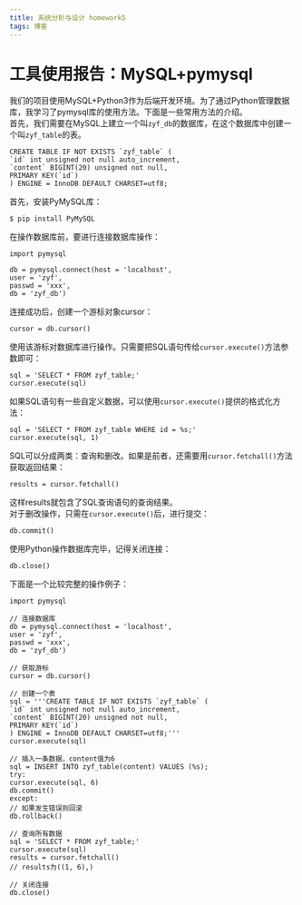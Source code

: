 ```yaml
---
title: 系统分析与设计 homework5  
tags: 博客  
---  
```

  
# 工具使用报告：MySQL+pymysql  
我们的项目使用MySQL+Python3作为后端开发环境。为了通过Python管理数据库，我学习了pymysql库的使用方法。下面是一些常用方法的介绍。  
首先，我们需要在MySQL上建立一个叫`zyf_db`的数据库，在这个数据库中创建一个叫`zyf_table`的表。  
```  
CREATE TABLE IF NOT EXISTS `zyf_table` (  
`id` int unsigned not null auto_increment,  
`content` BIGINT(20) unsigned not null,  
PRIMARY KEY(`id`)  
) ENGINE = InnoDB DEFAULT CHARSET=utf8;  
```  
首先，安装PyMySQL库：  
```  
$ pip install PyMySQL  
```  
在操作数据库前，要进行连接数据库操作：  
```  
import pymysql  
  
db = pymysql.connect(host = 'localhost',  
user = 'zyf',  
passwd = 'xxx',  
db = 'zyf_db')  
```  
连接成功后，创建一个游标对象cursor：  
```  
cursor = db.cursor()  
```  
使用该游标对数据库进行操作。只需要把SQL语句传给`cursor.execute()`方法参数即可：  
```  
sql = 'SELECT * FROM zyf_table;'  
cursor.execute(sql)  
```  
如果SQL语句有一些自定义数据，可以使用`cursor.execute()`提供的格式化方法：  
```  
sql = 'SELECT * FROM zyf_table WHERE id = %s;'  
cursor.execute(sql, 1)  
```  
SQL可以分成两类：查询和删改。如果是前者，还需要用`cursor.fetchall()`方法获取返回结果：  
```  
results = cursor.fetchall()  
```  
这样results就包含了SQL查询语句的查询结果。  
对于删改操作，只需在`cursor.execute()`后，进行提交：  
```  
db.commit()  
```  
使用Python操作数据库完毕，记得关闭连接：  
```  
db.close()  
```  
下面是一个比较完整的操作例子：  
```  
import pymysql  
  
// 连接数据库  
db = pymysql.connect(host = 'localhost',  
user = 'zyf',  
passwd = 'xxx',  
db = 'zyf_db')  
  
// 获取游标  
cursor = db.cursor()  
  
// 创建一个表  
sql = '''CREATE TABLE IF NOT EXISTS `zyf_table` (  
`id` int unsigned not null auto_increment,  
`content` BIGINT(20) unsigned not null,  
PRIMARY KEY(`id`)  
) ENGINE = InnoDB DEFAULT CHARSET=utf8;'''  
cursor.execute(sql)  
  
// 插入一条数据，content值为6  
sql = INSERT INTO zyf_table(content) VALUES (%s);  
try:  
cursor.execute(sql, 6)  
db.commit()  
except:  
// 如果发生错误则回滚  
db.rollback()  
  
// 查询所有数据  
sql = 'SELECT * FROM zyf_table;'  
cursor.execute(sql)  
results = cursor.fetchall()  
// results为((1, 6),)  
  
// 关闭连接  
db.close()  
```  
